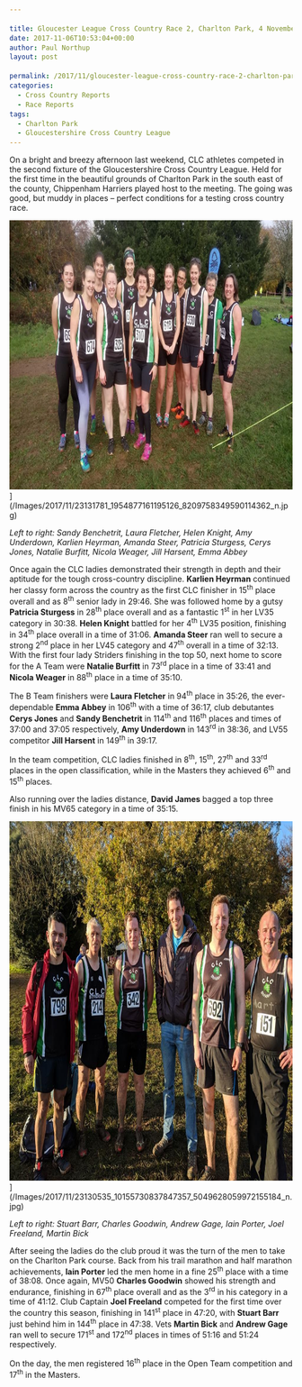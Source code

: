 ```yaml
---

title: Gloucester League Cross Country Race 2, Charlton Park, 4 November 2017
date: 2017-11-06T10:53:04+00:00
author: Paul Northup
layout: post

permalink: /2017/11/gloucester-league-cross-country-race-2-charlton-park-4-november-2017/
categories:
  - Cross Country Reports
  - Race Reports
tags:
  - Charlton Park
  - Gloucestershire Cross Country League
---
```

On a bright and breezy afternoon last weekend, CLC athletes competed in the second fixture of the Gloucestershire Cross Country League. Held for the first time in the beautiful grounds of Charlton Park in the south east of the county, Chippenham Harriers played host to the meeting. The going was good, but muddy in places – perfect conditions for a testing cross country race.

<img src="/Images/2017/11/23131781_1954877161195126_8209758349590114362_n.jpg" alt="23131781_1954877161195126_8209758349590114362_n" width="850" height="478" />](/Images/2017/11/23131781_1954877161195126_8209758349590114362_n.jpg)

<p>
  <em>Left to right: Sandy Benchetrit, Laura Fletcher, Helen Knight, Amy Underdown, Karlien Heyrman, Amanda Steer, Patricia Sturgess, Cerys Jones, Natalie Burfitt, Nicola Weager, Jill Harsent, Emma Abbey</em>
</p>

Once again the CLC ladies demonstrated their strength in depth and their aptitude for the tough cross-country discipline. **Karlien Heyrman** continued her classy form across the country as the first CLC finisher in 15<sup>th</sup> place overall and as 8<sup>th</sup> senior lady in 29:46. She was followed home by a gutsy **Patricia Sturgess** in 28<sup>th</sup> place overall and as a fantastic 1<sup>st</sup> in her LV35 category in 30:38. **Helen Knight** battled for her 4<sup>th</sup> LV35 position, finishing in 34<sup>th</sup> place overall in a time of 31:06. **Amanda Steer** ran well to secure a strong 2<sup>nd</sup> place in her LV45 category and 47<sup>th</sup> overall in a time of 32:13. With the first four lady Striders finishing in the top 50, next home to score for the A Team were **Natalie Burfitt** in 73<sup>rd</sup> place in a time of 33:41 and **Nicola Weager** in 88<sup>th</sup> place in a time of 35:10.

The B Team finishers were **Laura Fletcher** in 94<sup>th</sup> place in 35:26, the ever-dependable **Emma Abbey** in 106<sup>th</sup> with a time of 36:17, club debutantes **Cerys Jones** and **Sandy Benchetrit** in 114<sup>th</sup> and 116<sup>th</sup> places and times of 37:00 and 37:05 respectively, **Amy Underdown** in 143<sup>rd</sup> in 38:36, and LV55 competitor **Jill Harsent** in 149<sup>th</sup> in 39:17.

In the team competition, CLC ladies finished in 8<sup>th</sup>, 15<sup>th</sup>, 27<sup>th</sup> and 33<sup>rd</sup> places in the open classification, while in the Masters they achieved 6<sup>th</sup> and 15<sup>th</sup> places.

Also running over the ladies distance, **David James** bagged a top three finish in his MV65 category in a time of 35:15.

<img src="/Images/2017/11/23130535_10155730837847357_5049628059972155184_n.jpg" alt="23130535_10155730837847357_5049628059972155184_n" width="850" height="638" />](/Images/2017/11/23130535_10155730837847357_5049628059972155184_n.jpg)

<p>
  <em>Left to right: Stuart Barr, Charles Goodwin, Andrew Gage, Iain Porter, Joel Freeland, Martin Bick</em>
</p>

After seeing the ladies do the club proud it was the turn of the men to take on the Charlton Park course. Back from his trail marathon and half marathon achievements, **Iain Porter** led the men home in a fine 25<sup>th</sup> place with a time of 38:08. Once again, MV50 **Charles Goodwin** showed his strength and endurance, finishing in 67<sup>th</sup> place overall and as the 3<sup>rd</sup> in his category in a time of 41:12. Club Captain **Joel Freeland** competed for the first time over the country this season, finishing in 141<sup>st</sup> place in 47:20, with **Stuart Barr** just behind him in 144<sup>th</sup> place in 47:38. Vets **Martin Bick** and **Andrew Gage** ran well to secure 171<sup>st</sup> and 172<sup>nd</sup> places in times of 51:16 and 51:24 respectively.

On the day, the men registered 16<sup>th</sup> place in the Open Team competition and 17<sup>th</sup> in the Masters.